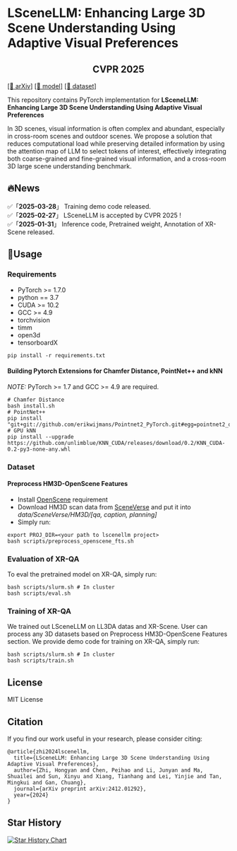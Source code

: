 # LSceneLLM: Enhancing Large 3D Scene Understanding Using Adaptive Visual Preferences

<h2 style="text-align: center;">CVPR 2025</h2>

[[📖 arXiv]](https://arxiv.org/abs/2412.01292) 
[[🤖 model]](https://huggingface.co/Hoyard/LSceneLLM)
[[📑 dataset]](https://huggingface.co/datasets/Hoyard/XR-Scene)

This repository contains PyTorch implementation for __LSceneLLM: Enhancing Large 3D Scene Understanding Using Adaptive Visual Preferences__ 

In 3D scenes, visual information is often complex and abundant, especially in cross-room scenes and outdoor scenes. We propose a solution that reduces computational load while preserving detailed information by using the attention map of LLM to select tokens of interest, effectively integrating both coarse-grained and fine-grained visual information, and a cross-room 3D large scene understanding benchmark.

## 🔥News
✅「**2025-03-28**」 Training demo code released. \
✅「**2025-02-27**」 LSceneLLM is accepted by CVPR 2025 ! \
✅「**2025-01-31**」 Inference code, Pretrained weight, Annotation of XR-Scene released.


## 🔧Usage

### Requirements

- PyTorch >= 1.7.0
- python == 3.7
- CUDA >= 10.2
- GCC >= 4.9 
- torchvision
- timm
- open3d
- tensorboardX

```
pip install -r requirements.txt
```

#### Building Pytorch Extensions for Chamfer Distance, PointNet++ and kNN

*NOTE:* PyTorch >= 1.7 and GCC >= 4.9 are required.

```
# Chamfer Distance
bash install.sh
# PointNet++
pip install "git+git://github.com/erikwijmans/Pointnet2_PyTorch.git#egg=pointnet2_ops&subdirectory=pointnet2_ops_lib"
# GPU kNN
pip install --upgrade https://github.com/unlimblue/KNN_CUDA/releases/download/0.2/KNN_CUDA-0.2-py3-none-any.whl
```

### Dataset
#### Preprocess HM3D-OpenScene Features
- Install [OpenScene](https://github.com/pengsongyou/openscene) requirement
- Download HM3D scan data from [SceneVerse](https://scene-verse.github.io/) and put it into *data/SceneVerse/HM3D/[qa, caption, planning]*
- Simply run:
```
export PROJ_DIR=<your path to lscenellm project>
bash scripts/preprocess_openscene_fts.sh
```

### Evaluation of XR-QA
To eval the pretrained model on XR-QA, simply run: 
```
bash scripts/slurm.sh # In cluster
bash scripts/eval.sh
```

### Training of XR-QA
We trained out LSceneLLM on LL3DA datas and XR-Scene. User can process any 3D datasets based on Preprocess HM3D-OpenScene Features section. We provide demo code for training on XR-QA, simply run: 
```
bash scripts/slurm.sh # In cluster
bash scripts/train.sh
```

## License
MIT License

## Citation
If you find our work useful in your research, please consider citing: 
```
@article{zhi2024lscenellm,
  title={LSceneLLM: Enhancing Large 3D Scene Understanding Using Adaptive Visual Preferences},
  author={Zhi, Hongyan and Chen, Peihao and Li, Junyan and Ma, Shuailei and Sun, Xinyu and Xiang, Tianhang and Lei, Yinjie and Tan, Mingkui and Gan, Chuang},
  journal={arXiv preprint arXiv:2412.01292},
  year={2024}
}
```


## Star History

[![Star History Chart](https://api.star-history.com/svg?repos=Hoyyyaard/LSceneLLM&type=Date)](https://star-history.com/#Hoyyyaard/LSceneLLM&Date)